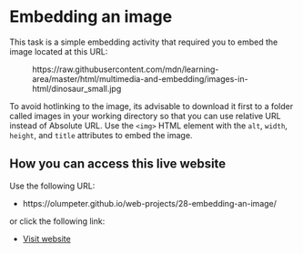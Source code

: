 <h1>Embedding an image</h1>

<p>
  This task is a simple embedding activity that required you to embed the image located at  this URL:
</p>
<dt>
  <dd>
    https://raw.githubusercontent.com/mdn/learning-area/master/html/multimedia-and-embedding/images-in-html/dinosaur_small.jpg
  </dd>
</dt>
<p>
  To avoid hotlinking to the image, its advisable to download it first to a folder called images in your working directory so that you can use relative URL instead of Absolute URL. Use the <code>&lt;img&gt;</code> HTML element with the <code>alt</code>, <code>width</code>, <code>height</code>, and <code>title</code> attributes to embed the image.
</p>

<h2>How you can access this live website</h2>
 
<p>Use the following URL:</p>
<ul>
  <li>https://olumpeter.github.io/web-projects/28-embedding-an-image/</li>
</ul>
<p>or click the following link:</p> 
<ul>
  <li><a href="https://olumpeter.github.io/web-projects/28-embedding-an-image/">
    Visit website</a></li>
</ul>
